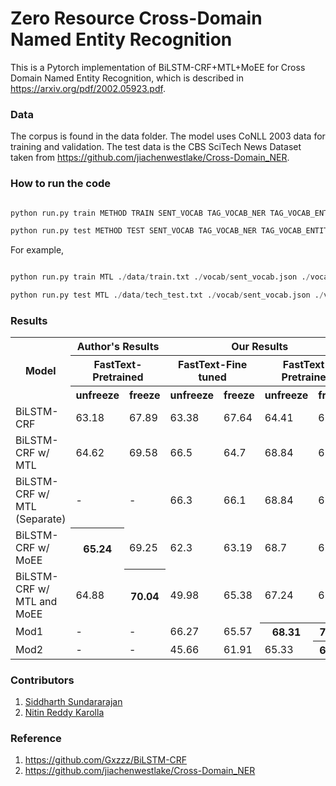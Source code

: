 # Zero Resource Cross-Domain Named Entity Recognition

This is a Pytorch implementation of BiLSTM-CRF+MTL+MoEE for Cross Domain Named Entity Recognition, which is described in https://arxiv.org/pdf/2002.05923.pdf.

### Data

The corpus is found in the data folder. The model uses CoNLL 2003 data for training and validation. The test data is the CBS SciTech News Dataset taken from https://github.com/jiachenwestlake/Cross-Domain_NER. 

### How to run the code

```python

python run.py train METHOD TRAIN SENT_VOCAB TAG_VOCAB_NER TAG_VOCAB_ENTITY [options]

python run.py test METHOD TEST SENT_VOCAB TAG_VOCAB_NER TAG_VOCAB_ENTITY MODEL [options]

```

For example,

```python

python run.py train MTL ./data/train.txt ./vocab/sent_vocab.json ./vocab/tag_vocab_ner.json ./vocab/tag_vocab_entity.json --cuda --validation-every 100 --max-decay 1 --embed-size 300 --max-epoch 100

python run.py test MTL ./data/tech_test.txt ./vocab/sent_vocab.json ./vocab/tag_vocab_ner.json ./vocab/tag_vocab_entity.json ./model/model.pth --cuda --validation-every 100 --max-decay 1 --embed-size 300 --max-epoch 100

```

### Results

<table> 
	<tr> 
		<th rowspan="3">Model</th>
		<th colspan="2">Author's Results</th> 
		<th colspan="4">Our Results</th> 
	</tr> 
	<tr> 
		<th colspan="2">FastText-Pretrained</th>
		<th colspan="2">FastText-Fine tuned</th>
		<th colspan="2">FastText-Pretrained</th>
	</tr> 
	<tr>
		<th>unfreeze</th>
		<th>freeze</th>
		<th>unfreeze</th>
		<th>freeze</th>
		<th>unfreeze</th>
		<th>freeze</th>
	</tr>
	<tr>
		<td>BiLSTM-CRF</td>
		<td>63.18</td>
		<td>67.89</td>
		<td>63.38</td>
		<td>67.64</td>
		<td>64.41</td>
		<td>67.56</td>
	</tr>
	<tr>
		<td>BiLSTM-CRF w/ MTL</td>
		<td>64.62</td>
		<td>69.58</td>
		<td>66.5</td>
		<td>64.7</td>
		<td>68.84</td>
		<td>68.89</td>
	</tr>
	<tr>
		<td>BiLSTM-CRF w/ MTL (Separate)</td>
		<td>-</td>
		<td>-</td>
		<td>66.3</td>
		<td>66.1</td>
		<td>68.84</td>
		<td>68.89</td>
	</tr>
	<tr>
		<td>BiLSTM-CRF w/ MoEE</td>
		<th>65.24</th>
		<td>69.25</td>
		<td>62.3</td>
		<td>63.19</td>
		<td>68.7</td>
		<td>67.94</td>
	</tr>
	<tr>
		<td>BiLSTM-CRF w/ MTL and MoEE</td>
		<td>64.88</td>
		<th>70.04</th>
		<td>49.98</td>
		<td>65.38</td>
		<td>67.24</td>
		<td>68.33</td>
	</tr>
	<tr>
		<td>Mod1</td>
		<td>-</td>
		<td>-</td>
		<td>66.27</td>
		<td>65.57</td>
		<th>68.31</th>
		<th>70.37</th>
	</tr>
	<tr>
		<td>Mod2</td>
		<td>-</td>
		<td>-</td>
		<td>45.66</td>
		<td>61.91</td>
		<td>65.33</td>
		<th>69.36</th>
	</tr>
</table>

		


### Contributors

1. [Siddharth Sundararajan](https://github.com/Siddharthss500)
2. [Nitin Reddy Karolla](https://github.com/nitinkarolla)

### Reference

1. https://github.com/Gxzzz/BiLSTM-CRF
2. https://github.com/jiachenwestlake/Cross-Domain_NER